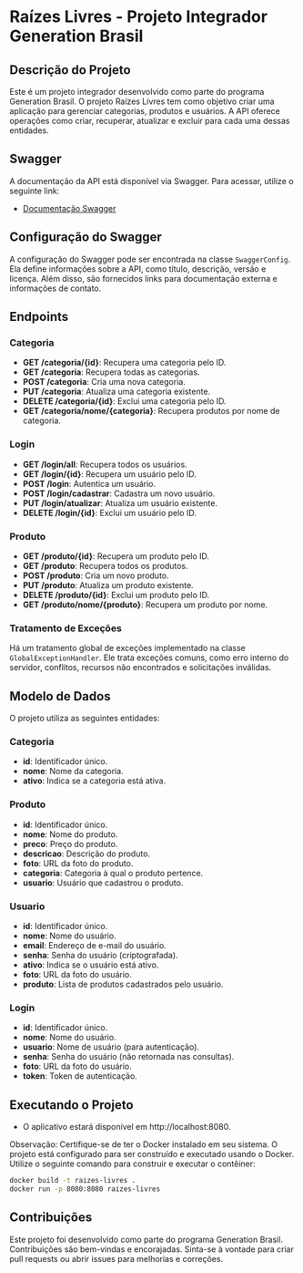 # Raízes Livres - Projeto Integrador Generation Brasil

## Descrição do Projeto

Este é um projeto integrador desenvolvido como parte do programa Generation Brasil. O projeto Raízes Livres tem como objetivo criar uma aplicação para gerenciar categorias, produtos e usuários. A API oferece operações como criar, recuperar, atualizar e excluir para cada uma dessas entidades.

## Swagger

A documentação da API está disponível via Swagger. Para acessar, utilize o seguinte link:

- [Documentação Swagger](https://blogpessoal-83of.onrender.com/swagger-ui/index.html)

## Configuração do Swagger

A configuração do Swagger pode ser encontrada na classe `SwaggerConfig`. Ela define informações sobre a API, como título, descrição, versão e licença. Além disso, são fornecidos links para documentação externa e informações de contato.

## Endpoints

### Categoria

- **GET /categoria/{id}**: Recupera uma categoria pelo ID.
- **GET /categoria**: Recupera todas as categorias.
- **POST /categoria**: Cria uma nova categoria.
- **PUT /categoria**: Atualiza uma categoria existente.
- **DELETE /categoria/{id}**: Exclui uma categoria pelo ID.
- **GET /categoria/nome/{categoria}**: Recupera produtos por nome de categoria.

### Login

- **GET /login/all**: Recupera todos os usuários.
- **GET /login/{id}**: Recupera um usuário pelo ID.
- **POST /login**: Autentica um usuário.
- **POST /login/cadastrar**: Cadastra um novo usuário.
- **PUT /login/atualizar**: Atualiza um usuário existente.
- **DELETE /login/{id}**: Exclui um usuário pelo ID.

### Produto

- **GET /produto/{id}**: Recupera um produto pelo ID.
- **GET /produto**: Recupera todos os produtos.
- **POST /produto**: Cria um novo produto.
- **PUT /produto**: Atualiza um produto existente.
- **DELETE /produto/{id}**: Exclui um produto pelo ID.
- **GET /produto/nome/{produto}**: Recupera um produto por nome.

### Tratamento de Exceções

Há um tratamento global de exceções implementado na classe `GlobalExceptionHandler`. Ele trata exceções comuns, como erro interno do servidor, conflitos, recursos não encontrados e solicitações inválidas.

## Modelo de Dados

O projeto utiliza as seguintes entidades:

### Categoria

- **id**: Identificador único.
- **nome**: Nome da categoria.
- **ativo**: Indica se a categoria está ativa.

### Produto

- **id**: Identificador único.
- **nome**: Nome do produto.
- **preco**: Preço do produto.
- **descricao**: Descrição do produto.
- **foto**: URL da foto do produto.
- **categoria**: Categoria à qual o produto pertence.
- **usuario**: Usuário que cadastrou o produto.

### Usuario

- **id**: Identificador único.
- **nome**: Nome do usuário.
- **email**: Endereço de e-mail do usuário.
- **senha**: Senha do usuário (criptografada).
- **ativo**: Indica se o usuário está ativo.
- **foto**: URL da foto do usuário.
- **produto**: Lista de produtos cadastrados pelo usuário.

### Login

- **id**: Identificador único.
- **nome**: Nome do usuário.
- **usuario**: Nome de usuário (para autenticação).
- **senha**: Senha do usuário (não retornada nas consultas).
- **foto**: URL da foto do usuário.
- **token**: Token de autenticação.

## Executando o Projeto

- O aplicativo estará disponível em http://localhost:8080.

Observação: Certifique-se de ter o Docker instalado em seu sistema.
O projeto está configurado para ser construído e executado usando o Docker. Utilize o seguinte comando para construir e executar o contêiner:

```bash
docker build -t raizes-livres .
docker run -p 8080:8080 raizes-livres
```
## Contribuições
Este projeto foi desenvolvido como parte do programa Generation Brasil. Contribuições são bem-vindas e encorajadas. Sinta-se à vontade para criar pull requests ou abrir issues para melhorias e correções.
